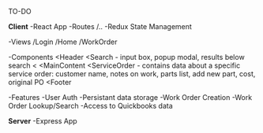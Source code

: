 TO-DO

<b>Client</b>
-React App
-Routes /..
-Redux State Management

-Views
    /Login
    /Home
    /WorkOrder

-Components
    <Header
        <Search - input box, popup modal, results below search
        <
    <MainContent
        <ServiceOrder - contains data about a specific service order: customer name, notes on work, parts list, add new part, cost, original PO
    <Footer
    

-Features
    -User Auth
    -Persistant data storage
    -Work Order Creation
    -Work Order Lookup/Search
    -Access to Quickbooks data


<b>Server</b>
-Express App